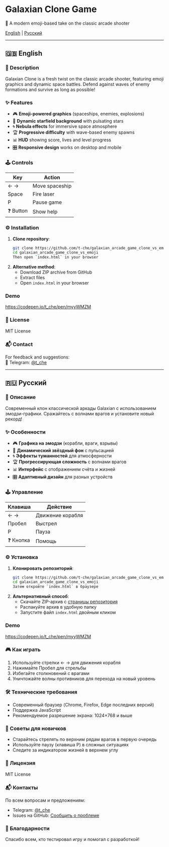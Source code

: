 # Galaxian Clone Game  

🌌 A modern emoji-based take on the classic arcade shooter  

[English](#english) | [Русский](#russian)  

---

<a name="english"></a>
## 🇬🇧 English  

### 🚀 Description  
Galaxian Clone is a fresh twist on the classic arcade shooter, featuring emoji graphics and dynamic space battles. Defend against waves of enemy formations and survive as long as possible!  

### ✨ Features  
- 🎮 **Emoji-powered graphics** (spaceships, enemies, explosions)  
- 🌠 **Dynamic starfield background** with pulsating stars  
- 🌀 **Nebula effects** for immersive space atmosphere  
- 🏆 **Progressive difficulty** with wave-based enemy spawns  
- 📊 **HUD** showing score, lives and level progress  
- 🎛️ **Responsive design** works on desktop and mobile  

### 🕹️ Controls  
| Key       | Action          |
|-----------|-----------------|
| ← →       | Move spaceship  |
| Space     | Fire laser      |
| P         | Pause game      |
| ❓ Button | Show help       |

### ⚙️ Installation  
1. **Clone repository**:  
   ```bash
   git clone https://github.com/t-che/galaxian_arcade_game_clone_vs_emoji.git
   cd galaxian_arcade_game_clone_vs_emoji
   Then open `index.html` in your browser  

2. **Alternative method**:  
   - Download ZIP archive from GitHub  
   - Extract files  
   - Open `index.html` in your browser  

### Demo
https://codepen.io/t_che/pen/myyWMZM

### 📜 License  
MIT License

### 📬 Contact  
For feedback and suggestions:  
📧 Telegram: [@t_che](https://t.me/t_che)  

---

<a name="russian"></a>
## 🇷🇺 Русский  

### 🚀 Описание  
Современный клон классической аркады Galaxian с использованием эмодзи-графики. Сражайтесь с волнами врагов и установите новый рекорд!  

### ✨ Особенности  
- 🎮 **Графика на эмодзи** (корабли, враги, взрывы)  
- 🌠 **Динамический звёздный фон** с пульсацией  
- 🌀 **Эффекты туманностей** для атмосферности  
- 🏆 **Прогрессирующая сложность** с волнами врагов  
- 📊 **Интерфейс** с отображением счёта и жизней  
- 🎛️ **Адаптивный дизайн** для разных устройств  

### 🕹️ Управление  
| Клавиша   | Действие       |
|-----------|----------------|
| ← →       | Движение корабля |
| Пробел    | Выстрел        |
| P         | Пауза          |
| ❓ Кнопка | Помощь         |

### ⚙️ Установка  
1. **Клонировать репозиторий**:  
   ```bash
   git clone https://github.com/t-che/galaxian_arcade_game_clone_vs_emoji.git
   cd galaxian_arcade_game_clone_vs_emoji
   Затем откройте `index.html` в браузере  

2. **Альтернативный способ**:  
   - Скачайте ZIP-архив с [страницы репозитория](https://github.com/t-che/galaxian_arcade_game_clone_vs_emoji)  
   - Распакуйте архив в удобную папку  
   - Запустите файл `index.html` двойным кликом  

### Demo
https://codepen.io/t_che/pen/myyWMZM

### 🎮 Как играть  
1. Используйте стрелки ← → для движения корабля  
2. Нажимайте Пробел для стрельбы  
3. Избегайте столкновений с врагами  
4. Уничтожайте волны противников для перехода на новый уровень  

### 🛠 Технические требования  
- Современный браузер (Chrome, Firefox, Edge последних версий)  
- Поддержка JavaScript  
- Рекомендуемое разрешение экрана: 1024×768 и выше  

### 🚀 Советы для новичков  
- Старайтесь стрелять по верхним рядам врагов в первую очередь  
- Используйте паузу (клавиша P) в сложных ситуациях  
- Следите за индикатором жизней в верхнем углу  

### 📜 Лицензия  
MIT License

### 📬 Контакты  
По всем вопросам и предложениям:  
- Telegram: [@t_che](https://t.me/t_che)  
- Issues на GitHub: [Сообщить о проблеме](https://github.com/t-che/galaxian_arcade_game_clone_vs_emoji/issues)  

### 🙏 Благодарности  
Спасибо всем, кто тестировал игру и помогал с разработкой!  
